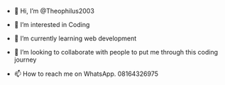 - 👋 Hi, I’m @Theophilus2003
- 👀 I’m interested in Coding
- 🌱 I’m currently learning web development
- 💞️ I’m looking to collaborate with people to put me through this coding journey

- 📫 How to reach me on WhatsApp. 08164326975

<!---
Theophilus2003/Theophilus2003 is a ✨ special ✨ repository because its `README.md` (this file) appears on your GitHub profile.
You can click the Preview link to take a look at your changes.
--->

